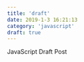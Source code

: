 ```yaml
---
title: 'draft'
date: 2019-1-3 16:21:13
category: 'javascript'
draft: true
---
```


JavaScript Draft Post
